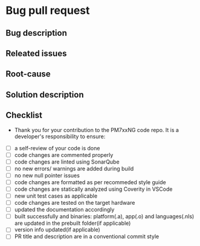 # Bug pull request

## Bug description
<!-- Describe the feature and its purpose. Link to the related issue if available. -->

## Releated issues

<!-- Reference the issue this PR addresses (e.g., Closes #123) -->

## Root-cause

<!-- Describe what was the root cause of this bug and its effects -->

## Solution description

<!-- Describe the feature and its purpose. Link to the related issue if available. -->

## Checklist
- Thank you for your contribution to the PM7xxNG code repo. It is a developer's responsibility to ensure:
- [ ] a self-review of your code is done
- [ ] code changes are commented properly
- [ ] code changes are linted using SonarQube
- [ ] no new errors/ warnings are added during build
- [ ] no new null pointer issues
- [ ] code changes are formatted as per recommeded style guide
- [ ] code changes are statically analyzed using Coverity in VSCode
- [ ] new unit test cases as applicable
- [ ] code changes are tested on the target hardware
- [ ] updated the documentation accordingly
- [ ] built successfully and binaries: platform(.a), app(.o) and languages(.nls) are updated in the prebuilt folder(if applicable)
- [ ] version info updated(if applicable)
- [ ] PR title and description are in a conventional commit style
